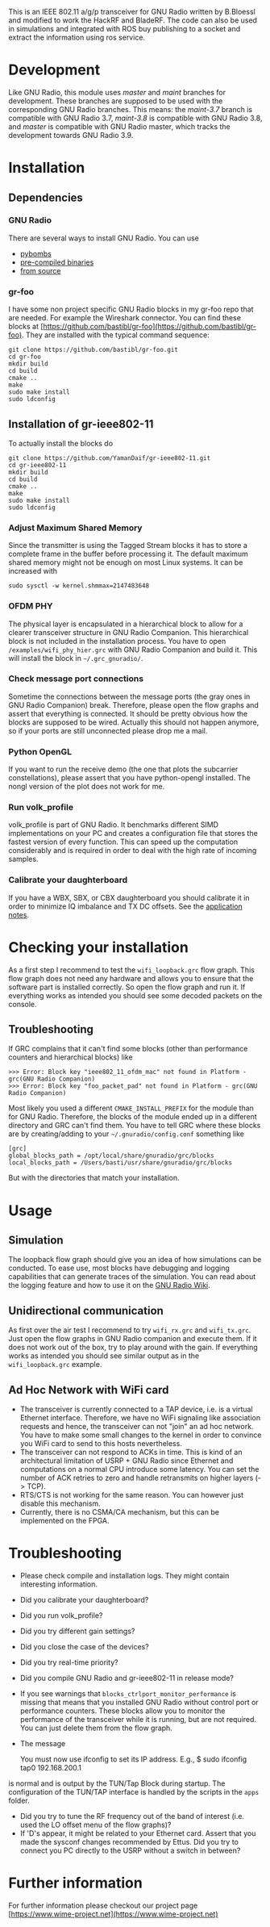 This is an IEEE 802.11 a/g/p transceiver for GNU Radio written by B.Bloessl and modified to work the HackRF and BladeRF. The code can also be used in
simulations and integrated with ROS buy publishing to a socket and extract the information using ros service.


# Development

Like GNU Radio, this module uses *master* and *maint* branches for development.
These branches are supposed to be used with the corresponding GNU Radio
branches. This means: the *maint-3.7* branch is compatible with GNU Radio 3.7,
*maint-3.8* is compatible with GNU Radio 3.8, and *master* is compatible with
GNU Radio master, which tracks the development towards GNU Radio 3.9.


# Installation


## Dependencies


### GNU Radio

There are several ways to install GNU Radio. You can use

- [pybombs](http://gnuradio.org/redmine/projects/pybombs/wiki)
- [pre-compiled binaries](http://gnuradio.org/redmine/projects/gnuradio/wiki/BinaryPackages)
- [from source](http://gnuradio.org/redmine/projects/gnuradio/wiki/InstallingGRFromSource)


### gr-foo

I have some non project specific GNU Radio blocks in my gr-foo repo that are
needed. For example the Wireshark connector. You can find these blocks at
[https://github.com/bastibl/gr-foo](https://github.com/bastibl/gr-foo). They are
installed with the typical command sequence:

    git clone https://github.com/bastibl/gr-foo.git
    cd gr-foo
    mkdir build
    cd build
    cmake ..
    make
    sudo make install
    sudo ldconfig


## Installation of gr-ieee802-11

To actually install the blocks do

    git clone https://github.com/YamanDaif/gr-ieee802-11.git
    cd gr-ieee802-11
    mkdir build
    cd build
    cmake ..
    make
    sudo make install
    sudo ldconfig

### Adjust Maximum Shared Memory
Since the transmitter is using the Tagged Stream blocks it has to store a
complete frame in the buffer before processing it. The default maximum shared
memory might not be enough on most Linux systems. It can be increased with

    sudo sysctl -w kernel.shmmax=2147483648


### OFDM PHY

The physical layer is encapsulated in a hierarchical block to allow for a
clearer transceiver structure in GNU Radio Companion. This hierarchical block is
not included in the installation process. You have to open
```/examples/wifi_phy_hier.grc``` with GNU Radio Companion and build it. This
will install the block in ```~/.grc_gnuradio/```.


### Check message port connections

Sometime the connections between the message ports (the gray ones in GNU Radio
Companion) break. Therefore, please open the flow graphs and assert that
everything is connected. It should be pretty obvious how the blocks are supposed
to be wired. Actually this should not happen anymore, so if your ports are still
unconnected please drop me a mail.


### Python OpenGL

If you want to run the receive demo (the one that plots the subcarrier
constellations), please assert that you have python-opengl installed. The nongl
version of the plot does not work for me.


### Run volk_profile

volk_profile is part of GNU Radio. It benchmarks different SIMD implementations
on your PC and creates a configuration file that stores the fastest version of
every function. This can speed up the computation considerably and is required
in order to deal with the high rate of incoming samples.


### Calibrate your daughterboard

If you have a WBX, SBX, or CBX daughterboard you should calibrate it in order to
minimize IQ imbalance and TX DC offsets. See the [application
notes](http://files.ettus.com/manual/page_calibration.html).


# Checking your installation

As a first step I recommend to test the ```wifi_loopback.grc``` flow graph. This
flow graph does not need any hardware and allows you to ensure that the software
part is installed correctly. So open the flow graph and run it. If everything
works as intended you should see some decoded packets on the console.


## Troubleshooting

If GRC complains that it can't find some blocks (other than performance counters
and hierarchical blocks) like

    >>> Error: Block key "ieee802_11_ofdm_mac" not found in Platform - grc(GNU Radio Companion)
    >>> Error: Block key "foo_packet_pad" not found in Platform - grc(GNU Radio Companion)

Most likely you used a different ```CMAKE_INSTALL_PREFIX``` for the module than
for GNU Radio. Therefore, the blocks of the module ended up in a different
directory and GRC can't find them. You have to tell GRC where these blocks are
by creating/adding to your ```~/.gnuradio/config.conf``` something like

    [grc]
    global_blocks_path = /opt/local/share/gnuradio/grc/blocks
    local_blocks_path = /Users/basti/usr/share/gnuradio/grc/blocks

But with the directories that match your installation.


# Usage


## Simulation

The loopback flow graph should give you an idea of how simulations can be
conducted. To ease use, most blocks have debugging and logging capabilities that
can generate traces of the simulation. You can read about the logging feature
and how to use it on the [GNU Radio
Wiki](http://gnuradio.org/doc/doxygen/page_logger.html).


## Unidirectional communication

As first over the air test I recommend to try ```wifi_rx.grc``` and
```wifi_tx.grc```. Just open the flow graphs in GNU Radio companion and execute
them. If it does not work out of the box, try to play around with the gain. If
everything works as intended you should see similar output as in the
```wifi_loopback.grc``` example.


## Ad Hoc Network with WiFi card

- The transceiver is currently connected to a TAP device, i.e. is a virtual
  Ethernet interface. Therefore, we have no WiFi signaling like association
  requests and hence, the transceiver can not "join" an ad hoc network. You have
  to make some small changes to the kernel in order to convince you WiFi card to
  send to this hosts nevertheless.
- The transceiver can not respond to ACKs in time. This is kind of an
  architectural limitation of USRP + GNU Radio since Ethernet and computations
  on a normal CPU introduce some latency. You can set the number of ACK retries
  to zero and handle retransmits on higher layers (-> TCP).
- RTS/CTS is not working for the same reason. You can however just disable this
  mechanism.
- Currently, there is no CSMA/CA mechanism, but this can be implemented on the
  FPGA.


# Troubleshooting

- Please check compile and installation logs. They might contain interesting
  information.
- Did you calibrate your daughterboard?
- Did you run volk_profile?
- Did you try different gain settings?
- Did you close the case of the devices?
- Did you try real-time priority?
- Did you compile GNU Radio and gr-ieee802-11 in release mode?
- If you see warnings that ```blocks_ctrlport_monitor_performance``` is missing
  that means that you installed GNU Radio without control port or performance
  counters. These blocks allow you to monitor the performance of the transceiver
  while it is running, but are not required. You can just delete them from the
  flow graph.
- The message

    You must now use ifconfig to set its IP address. E.g.,
    $ sudo ifconfig tap0 192.168.200.1

is normal and is output by the TUN/Tap Block during startup. The configuration
of the TUN/TAP interface is handled by the scripts in the ```apps``` folder.
- Did you try to tune the RF frequency out of the band of interest (i.e. used
  the LO offset menu of the flow graphs)?
- If 'D's appear, it might be related to your Ethernet card. Assert that you
  made the sysconf changes recommended by Ettus. Did you try to connect you PC
  directly to the USRP without a switch in between?


# Further information

For further information please checkout our project page
[https://www.wime-project.net](https://www.wime-project.net)
